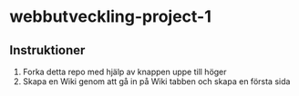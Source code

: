 # webbutveckling-project-1

## Instruktioner

1. Forka detta repo med hjälp av knappen uppe till höger
2. Skapa en Wiki genom att gå in på Wiki tabben och skapa en första sida
